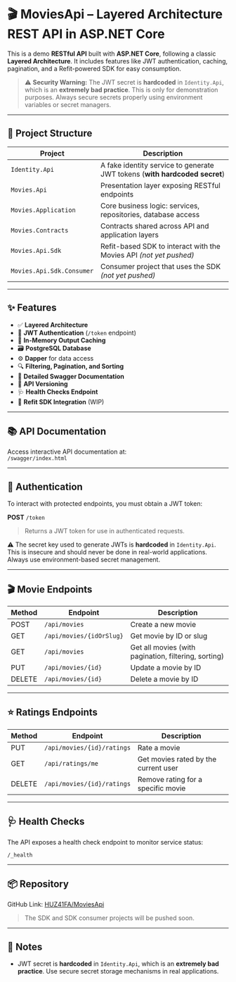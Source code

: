 # 🎬 MoviesApi – Layered Architecture REST API in ASP.NET Core

This is a demo **RESTful API** built with **ASP.NET Core**, following a classic **Layered Architecture**. It includes features like JWT authentication, caching, pagination, and a Refit-powered SDK for easy consumption.

> ⚠️ **Security Warning:** The JWT secret is **hardcoded** in `Identity.Api`, which is an **extremely bad practice**. This is only for demonstration purposes. Always secure secrets properly using environment variables or secret managers.

---

## 🧱 Project Structure

| Project                   | Description                                                                 |
|---------------------------|-----------------------------------------------------------------------------|
| `Identity.Api`            | A fake identity service to generate JWT tokens (**with hardcoded secret**)  |
| `Movies.Api`              | Presentation layer exposing RESTful endpoints                              |
| `Movies.Application`      | Core business logic: services, repositories, database access                |
| `Movies.Contracts`        | Contracts shared across API and application layers                         |
| `Movies.Api.Sdk`          | Refit-based SDK to interact with the Movies API *(not yet pushed)*          |
| `Movies.Api.Sdk.Consumer` | Consumer project that uses the SDK *(not yet pushed)*                       |

---

## ✨ Features

- ✅ **Layered Architecture**
- 🔐 **JWT Authentication** (`/token` endpoint)
- 💾 **In-Memory Output Caching**
- 🗃️ **PostgreSQL Database**
- ⚙️ **Dapper** for data access
- 🔍 **Filtering, Pagination, and Sorting**
- 📘 **Detailed Swagger Documentation**
- 📡 **API Versioning**
- 🩺 **Health Checks Endpoint**
- 🔌 **Refit SDK Integration** (WIP)

---

## 📚 API Documentation

Access interactive API documentation at:  
`/swagger/index.html`

---

## 🔐 Authentication

To interact with protected endpoints, you must obtain a JWT token:

**POST** `/token`  
> Returns a JWT token for use in authenticated requests.

⚠️ The secret key used to generate JWTs is **hardcoded** in `Identity.Api`. This is insecure and should never be done in real-world applications. Always use environment-based secret management.

---

## 🎬 Movie Endpoints

| Method | Endpoint                           | Description                            |
|--------|------------------------------------|----------------------------------------|
| POST   | `/api/movies`                      | Create a new movie                     |
| GET    | `/api/movies/{idOrSlug}`           | Get movie by ID or slug                |
| GET    | `/api/movies`                      | Get all movies (with pagination, filtering, sorting) |
| PUT    | `/api/movies/{id}`                 | Update a movie by ID                   |
| DELETE | `/api/movies/{id}`                 | Delete a movie by ID                   |

---

## ⭐ Ratings Endpoints

| Method | Endpoint                           | Description                            |
|--------|------------------------------------|----------------------------------------|
| PUT    | `/api/movies/{id}/ratings`         | Rate a movie                           |
| GET    | `/api/ratings/me`                  | Get movies rated by the current user   |
| DELETE | `/api/movies/{id}/ratings`         | Remove rating for a specific movie     |

---

## 🩺 Health Checks

The API exposes a health check endpoint to monitor service status:

`/_health`  

---

## 📦 Repository

GitHub Link: [HUZ41FA/MoviesApi](https://github.com/HUZ41FA/MoviesApi)  
> The SDK and SDK consumer projects will be pushed soon.

---

## 📌 Notes

- JWT secret is **hardcoded** in `Identity.Api`, which is an **extremely bad practice**. Use secure secret storage mechanisms in real applications.
